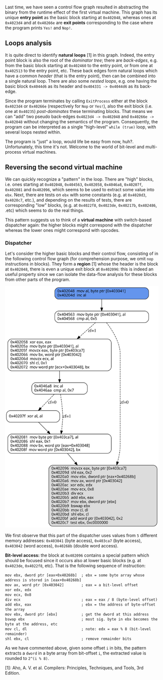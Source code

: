 <!-- Title: Unfolding obfuscated code with Reven (part 2) -->
<!-- Date: 2016-12-06 17:25 -->
<!-- Tags: reverse engineering, deobfuscation, ctf -->
<!-- Category: Technical -->
<!-- Author: tdta -->
<!-- Slug: reversing-f4b-challenge-part1 -->

  Last time, we have seen a control flow graph resulted in abstracting the binary from the runtime effect of the first virtual machine. This graph has its unique **entry point** as the basic block starting at `0x402048`, whereas ones at `0x4023d4` and at `0x40266e` are  **exit points** corresponding to the case where the program prints `Yes!` and `Nop!`.

## Loops analysis ##

  It is quite direct to identify **natural loops** [1] in this graph. Indeed, the entry point block is also the root of the *dominator tree*; there are *back-edges*, e.g. from the basic block starting at `0x402460` to the entry point, or from one at `0x402513` to the entry point, etc. These back edges form natural loops which have a common *header* (that is the entry point), then can be combined into a single natural loop. There are also some *nested loops*, e.g. one having the basic block `0x4044d6` as its header and `0x404331 -> 0x4044d6` as its back-edge.

  Since the program terminates by calling `ExitProcess` either at the block `0x4023d4` or `0x40266e` (respectively for `Nop` or `Yes!`), also the exit block (i.e. one at `0x40235`) *post-dominates* these terminating blocks. That means we can "add" two pseudo back-edges `0x4023d4 -> 0x402048` and `0x40266e -> 0x402048` without changing the semantics of the program. Consequently, the program can be interpreted as a single "high-level" `while (true)` loop, with several loops nested within.

  <!-- **Remark:** -->
  <!-- Some properties about the dominance relation between basic blocks can be quickly checked on Reven-Axion. For example, the block `0x403048` is an immediate dominator of `0x404563` then their number of occurrences on the trace must be the same; indeed this number is `178217` for each, this corresponds also to the number of iterations of the outer-most loop. Or the blocks `0x402058` and `0x402096` have the unique post dominator `0x404563` then their sum of occurrences must equal to the number of occurrences of `0x404563`. -->

  The program is "just" a loop, would life be easy from now, huh?. Unfortunately, this time it's not. Welcome to the world of bit-level and multi-process virtual machines.

## Reversing the second virtual machine ##

  We can quickly recognize a "pattern" in the loop. There are "high" blocks, i.e. ones starting at `0x402048`, `0x404563`, `0x402058`, `0x4046a8`, `0x40207f`, `0x402081` and `0x402096`, which seems to be used to extract some value into `ebx`. Next, there are tests on `ebx` with some constants (e.g. at `0x4020d3`, `0x4020c7`, etc.), and depending on the results of tests, there are corresponding "low" blocks, (e.g. at `0x4022f8`, `0x4023de`, `0x40217b`, `0x402486`, .etc) which seems to do the real things.

  This pattern suggests us to think of a **virtual machine** with switch-based dispatcher again: the higher blocks might correspond with the dispatcher whereas the lower ones might correspond with opcodes.

### Dispatcher ###

  Let's consider the higher basic blocks and their control flow, consisting of in the following control flow graph (for comprehension purpose, we omit `nop` instructions in blocks). They form a **region** [1] whose the header is the block at `0x402048`, there is even a unique exit block at `0x402096`: this is indeed an useful property since we can isolate the data-flow analysis for these blocks from other parts of the program.

  ![Dispatcher](images/f4b_vm1_dispatcher.svg)

  We first observe that this part of the dispatcher uses values from `5` different memory addresses: `0x403041` (byte access), `0x403ca7` (byte access), `0x403042` (word access), `0x40268b` (double word access).

  **Bit-level access:**
  the block at `0x402096` contains a special pattern which should be focused since it  occurs also at lower basic blocks (e.g. at `0x4023de`, `0x4022f8`, etc). That is the following sequence of instruction:

    mov ebx, dword ptr [eax+0x40268b]  ; ebx = some byte array whose address is stored in [eax+0x40268b]
    mov ax, word ptr [0x403042]        ; eax = a bit-level offset
    xor edx, edx
    mov ecx, 0x8
    div ecx                            ; eax = eax / 8 (byte-level offset)
    add ebx, eax                       ; ebx = the address of byte-offset the array
    mov ebx, dword ptr [ebx]           ; get the dword at this address
    bswap ebx                          ; most sig. byte in ebx becomes the byte at the address, etc
    mov cl, dl                         ; note: edx = eax % 8 (bit-level remainder)
    shl ebx, cl                        ; remove remainder bits
    
  As we have commented above, given some offset `i` in bits, the pattern extracts a `dword` in a byte array from bit-offset `i`, the extracted value is rounded to `2^(i % 8)`.

[1]: Aho, A. V. et al. Compilers: Principles, Techniques, and Tools, 3rd Edition.
